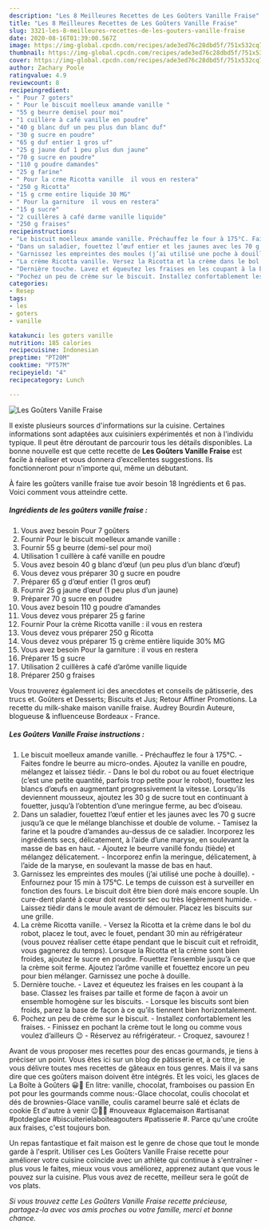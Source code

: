 ```yaml
---
description: "Les 8 Meilleures Recettes de Les Goûters Vanille Fraise"
title: "Les 8 Meilleures Recettes de Les Goûters Vanille Fraise"
slug: 3321-les-8-meilleures-recettes-de-les-gouters-vanille-fraise
date: 2020-08-16T01:39:00.567Z
image: https://img-global.cpcdn.com/recipes/ade3ed76c28dbd5f/751x532cq70/les-gouters-vanille-fraise-photo-principale-de-la-recette.jpg
thumbnail: https://img-global.cpcdn.com/recipes/ade3ed76c28dbd5f/751x532cq70/les-gouters-vanille-fraise-photo-principale-de-la-recette.jpg
cover: https://img-global.cpcdn.com/recipes/ade3ed76c28dbd5f/751x532cq70/les-gouters-vanille-fraise-photo-principale-de-la-recette.jpg
author: Zachary Poole
ratingvalue: 4.9
reviewcount: 8
recipeingredient:
- " Pour 7 goters"
- " Pour le biscuit moelleux amande vanille "
- "55 g beurre demisel pour moi"
- "1 cuillère à café vanille en poudre"
- "40 g blanc duf un peu plus dun blanc duf"
- "30 g sucre en poudre"
- "65 g duf entier 1 gros uf"
- "25 g jaune duf 1 peu plus dun jaune"
- "70 g sucre en poudre"
- "110 g poudre damandes"
- "25 g farine"
- " Pour la crme Ricotta vanille  il vous en restera"
- "250 g Ricotta"
- "15 g crme entire liquide 30 MG"
- " Pour la garniture  il vous en restera"
- "15 g sucre"
- "2 cuillères à café darme vanille liquide"
- "250 g fraises"
recipeinstructions:
- "Le biscuit moelleux amande vanille. Préchauffez le four à 175°C. Faites fondre le beurre au micro-ondes. Ajoutez la vanille en poudre, mélangez et laissez tiédir. Dans le bol du robot ou au fouet électrique (c’est une petite quantité, parfois trop petite pour le robot), fouettez les blancs d’œufs en augmentant progressivement la vitesse. Lorsqu’ils deviennent mousseux, ajoutez les 30 g de sucre tout en continuant à fouetter, jusqu’à l’obtention d’une meringue ferme, au bec d’oiseau."
- "Dans un saladier, fouettez l’œuf entier et les jaunes avec les 70 g sucre jusqu’à ce que le mélange blanchisse et double de volume. Tamisez la farine et la poudre d’amandes au-dessus de ce saladier. Incorporez les ingrédients secs, délicatement, à l’aide d’une maryse, en soulevant la masse de bas en haut. Ajoutez le beurre vanillé fondu (tiède) et mélangez délicatement. Incorporez enfin la meringue, délicatement, à l’aide de la maryse, en soulevant la masse de bas en haut."
- "Garnissez les empreintes des moules (j’ai utilisé une poche à douille). Enfournez pour 15 min à 175°C. Le temps de cuisson est à surveiller en fonction des fours. Le biscuit doit être bien doré mais encore souple. Un cure-dent planté à cœur doit ressortir sec ou très légèrement humide. Laissez tiédir dans le moule avant de démouler. Placez les biscuits sur une grille."
- "La crème Ricotta vanille. Versez la Ricotta et la crème dans le bol du robot, placez le tout, avec le fouet, pendant 30 min au réfrigérateur (vous pouvez réaliser cette étape pendant que le biscuit cuit et refroidit, vous gagnerez du temps). Lorsque la Ricotta et la crème sont bien froides, ajoutez le sucre en poudre. Fouettez l’ensemble jusqu’à ce que la crème soit ferme. Ajoutez l’arôme vanille et fouettez encore un peu pour bien mélanger. Garnissez une poche à douille."
- "Dernière touche. Lavez et équeutez les fraises en les coupant à la base. Classez les fraises par taille et forme de façon à avoir un ensemble homogène sur les biscuits.  Lorsque les biscuits sont bien froids, parez la base de façon à ce qu’ils tiennent bien horizontalement."
- "Pochez un peu de crème sur le biscuit. Installez confortablement les fraises. Finissez en pochant la crème tout le long ou comme vous voulez d’ailleurs 😉  Réservez au réfrigérateur. Croquez, savourez !"
categories:
- Resep
tags:
- les
- goters
- vanille

katakunci: les goters vanille 
nutrition: 185 calories
recipecuisine: Indonesian
preptime: "PT20M"
cooktime: "PT57M"
recipeyield: "4"
recipecategory: Lunch

---
```



![Les Goûters Vanille Fraise](https://img-global.cpcdn.com/recipes/ade3ed76c28dbd5f/751x532cq70/les-gouters-vanille-fraise-photo-principale-de-la-recette.jpg)

Il existe plusieurs sources d'informations sur la cuisine. Certaines informations sont adaptées aux cuisiniers expérimentés et non à l'individu typique. Il peut être déroutant de parcourir tous les détails disponibles. La bonne nouvelle est que cette recette de <strong> Les Goûters Vanille Fraise </strong> est facile à réaliser et vous donnera d’excellentes suggestions. Ils fonctionneront pour n'importe qui, même un débutant.

<!--inarticleads1-->

À faire les goûters vanille fraise tue avoir besoin 18 Ingrédients et 6 pas. Voici comment vous atteindre cette.

##### Ingrédients de les goûters vanille fraise :

1. Vous avez besoin  Pour 7 goûters
1. Fournir  Pour le biscuit moelleux amande vanille :
1. Fournir 55 g beurre (demi-sel pour moi)
1. Utilisation 1 cuillère à café vanille en poudre
1. Vous avez besoin 40 g blanc d’œuf (un peu plus d’un blanc d’œuf)
1. Vous devez vous préparer 30 g sucre en poudre
1. Préparer 65 g d’œuf entier (1 gros œuf)
1. Fournir 25 g jaune d’œuf (1 peu plus d’un jaune)
1. Préparer 70 g sucre en poudre
1. Vous avez besoin 110 g poudre d’amandes
1. Vous devez vous préparer 25 g farine
1. Fournir  Pour la crème Ricotta vanille : il vous en restera
1. Vous devez vous préparer 250 g Ricotta
1. Vous devez vous préparer 15 g crème entière liquide 30% MG
1. Vous avez besoin  Pour la garniture : il vous en restera
1. Préparer 15 g sucre
1. Utilisation 2 cuillères à café d’arôme vanille liquide
1. Préparer 250 g fraises


Vous trouverez également ici des anecdotes et conseils de pâtisserie, des trucs et. Goûters et Desserts; Biscuits et Jus; Retour Affiner Promotions. La recette du milk-shake maison vanille fraise. Audrey Bourdin Auteure, blogueuse &amp; influenceuse Bordeaux - France. 

<!--inarticleads2-->

##### Les Goûters Vanille Fraise instructions :

1. Le biscuit moelleux amande vanille. - Préchauffez le four à 175°C. - Faites fondre le beurre au micro-ondes. Ajoutez la vanille en poudre, mélangez et laissez tiédir. - Dans le bol du robot ou au fouet électrique (c’est une petite quantité, parfois trop petite pour le robot), fouettez les blancs d’œufs en augmentant progressivement la vitesse. Lorsqu’ils deviennent mousseux, ajoutez les 30 g de sucre tout en continuant à fouetter, jusqu’à l’obtention d’une meringue ferme, au bec d’oiseau.
1. Dans un saladier, fouettez l’œuf entier et les jaunes avec les 70 g sucre jusqu’à ce que le mélange blanchisse et double de volume. - Tamisez la farine et la poudre d’amandes au-dessus de ce saladier. Incorporez les ingrédients secs, délicatement, à l’aide d’une maryse, en soulevant la masse de bas en haut. - Ajoutez le beurre vanillé fondu (tiède) et mélangez délicatement. - Incorporez enfin la meringue, délicatement, à l’aide de la maryse, en soulevant la masse de bas en haut.
1. Garnissez les empreintes des moules (j’ai utilisé une poche à douille). - Enfournez pour 15 min à 175°C. Le temps de cuisson est à surveiller en fonction des fours. Le biscuit doit être bien doré mais encore souple. Un cure-dent planté à cœur doit ressortir sec ou très légèrement humide. - Laissez tiédir dans le moule avant de démouler. Placez les biscuits sur une grille.
1. La crème Ricotta vanille. - Versez la Ricotta et la crème dans le bol du robot, placez le tout, avec le fouet, pendant 30 min au réfrigérateur (vous pouvez réaliser cette étape pendant que le biscuit cuit et refroidit, vous gagnerez du temps). Lorsque la Ricotta et la crème sont bien froides, ajoutez le sucre en poudre. Fouettez l’ensemble jusqu’à ce que la crème soit ferme. Ajoutez l’arôme vanille et fouettez encore un peu pour bien mélanger. Garnissez une poche à douille.
1. Dernière touche. - Lavez et équeutez les fraises en les coupant à la base. Classez les fraises par taille et forme de façon à avoir un ensemble homogène sur les biscuits.  - Lorsque les biscuits sont bien froids, parez la base de façon à ce qu’ils tiennent bien horizontalement.
1. Pochez un peu de crème sur le biscuit. - Installez confortablement les fraises. - Finissez en pochant la crème tout le long ou comme vous voulez d’ailleurs 😉  - Réservez au réfrigérateur. - Croquez, savourez !


Avant de vous proposer mes recettes pour des encas gourmands, je tiens à préciser un point. Vous êtes ici sur un blog de pâtisserie et, à ce titre, je vous délivre toutes mes recettes de gâteaux en tous genres. Mais il va sans dire que ces goûters maison doivent être intégrés. Et les voici, les glaces de La Boîte à Goûters 😀🍨 En litre: vanille, chocolat, framboises ou passion En pot pour les gourmands comme nous:-Glace chocolat, coulis chocolat et dés de brownies-Glace vanille, coulis caramel beurre salé et éclats de cookie Et d&#39;autre à venir 😉🍪🍨 #nouveaux #glacemaison #artisanat #potdeglace #biscuiterielaboiteagouters #patisserie #. Parce qu&#39;une croûte aux fraises, c&#39;est toujours bon. 

<!--inarticleads1-->

<p>
Un repas fantastique et fait maison est le genre de chose que tout le monde garde à l'esprit. Utiliser ces Les Goûters Vanille Fraise recette pour améliorer votre cuisine coïncide avec un athlète qui continue à s'entraîner - plus vous le faites, mieux vous vous améliorez, apprenez autant que vous le pouvez sur la cuisine. Plus vous avez de recette, meilleur sera le goût de vos plats.
</p>

<p>
<i>Si vous trouvez cette Les Goûters Vanille Fraise recette précieuse, partagez-la avec vos amis proches ou votre famille, merci et bonne chance.</i>
</p>
